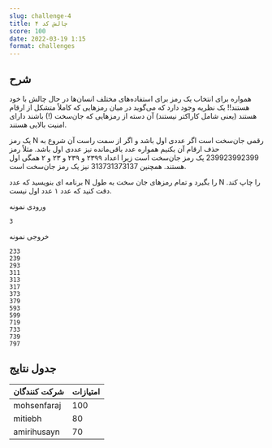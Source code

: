 ```yaml
---
slug: challenge-4
title: چالش کد ۴
score: 100
date: 2022-03-19 1:15
format: challenges
---
```


## شرح

همواره برای انتخاب یک رمز برای استفاده‌های مختلف انسان‌ها در حال چالش با خود هستند!! یک نظریه وجود دارد که می‌گوید در میان رمزهایی که کاملاً متشکل از ارقام هستند (یعنی شامل کاراکتر نیستند) آن دسته از رمزهایی که جان‌سخت (!) باشند دارای امنیت بالایی هستند.

یک رمز
N
رقمی جان‌سخت است اگر عددی اول باشد و اگر از سمت راست آن شروع به حذف ارقام آن بکنیم همواره عدد باقی‌مانده نیز عددی اول باشد. مثلاً رمز 239923992399 یک رمز جان‌سخت است زیرا اعداد ۲۳۹۹ و ۲۳۹ و ۲۳ و ۲ همگی اول هستند. همچنین
313731373137
نیز یک رمز جان‌سخت است.

برنامه ای بنویسید که عدد
N
را بگیرد و تمام رمزهای جان سخت به طول
N
را چاپ کند.
دقت کنید که عدد ۱ عدد اول نیست.

ورودی نمونه

```text
3
```

خروجی نمونه

```text
233
239
293
311
313
317
373
379
593
599
719
733
739
797
```

## جدول نتایج

| شرکت کنندگان | امتیازات |
| ------------ | -------- |
| mohsenfaraj  | 100      |
| mitiebh      | 80       |
| amirihusayn  | 70       |
